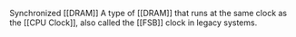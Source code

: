 Synchronized [[DRAM]]
A type of [[DRAM]] that runs at the same clock as the [[CPU Clock]], also called the [[FSB]] clock in legacy systems.